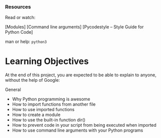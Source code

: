 ### Resources
Read or watch:

[Modules]
[Command line arguments]
[Pycodestyle – Style Guide for Python Code]

man or help:
`python3`

# Learning Objectives
At the end of this project, you are expected to be able to explain to anyone, without the help of Google:

General
- Why Python programming is awesome
- How to import functions from another file
- How to use imported functions
- How to create a module
- How to use the built-in function dir()
- How to prevent code in your script from being executed when imported
- How to use command line arguments with your Python programs
